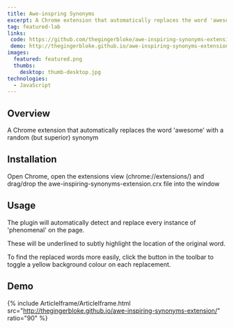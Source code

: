 ```yaml
---
title: Awe-inspring Synonyms
excerpt: A Chrome extension that automatically replaces the word 'awesome' with a random (but superior) synonym
tag: featured-lab
links:
 code: https://github.com/thegingerbloke/awe-inspiring-synonyms-extension
 demo: http://thegingerbloke.github.io/awe-inspiring-synonyms-extension/
images:
  featured: featured.png
  thumbs:
    desktop: thumb-desktop.jpg
technologies:
  - JavaScript
---
```


## Overview

A Chrome extension that automatically replaces the word 'awesome' with a random (but superior) synonym

## Installation

Open Chrome, open the extensions view (chrome://extensions/) and drag/drop the awe-inspiring-synonyms-extension.crx file into the window

## Usage

The plugin will automatically detect and replace every instance of 'phenomenal' on the page.

These will be underlined to subtly highlight the location of the original word.

To find the replaced words more easily, click the button in the toolbar to toggle a yellow background colour on each replacement.

## Demo

{% include ArticleIframe/ArticleIframe.html src="http://thegingerbloke.github.io/awe-inspiring-synonyms-extension/" ratio="90" %}
